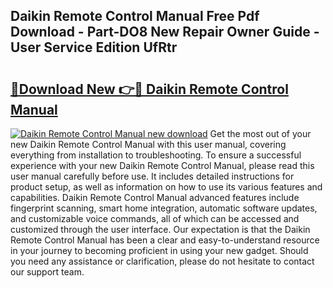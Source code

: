 ## Daikin Remote Control Manual Free Pdf Download - Part-DO8 New Repair Owner Guide - User Service Edition UfRtr

# <h2><a href="http://cf29062.oget.top/?id=Daikin+Remote+Control+Manual">🔗Download New 👉🔴 Daikin Remote Control Manual</a></h2>

[![Daikin Remote Control Manual new download](https://i.imgur.com/5g1atiW.png)](http://cf29062.oget.top/?id=Daikin+Remote+Control+Manual)
Get the most out of your new Daikin Remote Control Manual with this user manual, covering everything from installation to troubleshooting. To ensure a successful experience with your new Daikin Remote Control Manual, please read this user manual carefully before use. It includes detailed instructions for product setup, as well as information on how to use its various features and capabilities. Daikin Remote Control Manual advanced features include fingerprint scanning, smart home integration, automatic software updates, and customizable voice commands, all of which can be accessed and customized through the user interface. Our expectation is that the Daikin Remote Control Manual has been a clear and easy-to-understand resource in your journey to becoming proficient in using your new gadget. Should you need any assistance or clarification, please do not hesitate to contact our support team.
